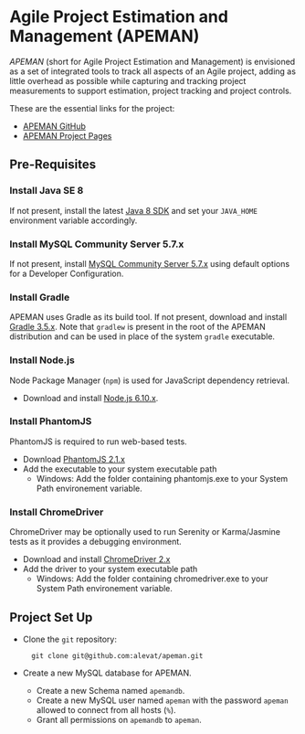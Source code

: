 # Agile Project Estimation and Management (APEMAN)

*APEMAN* (short for Agile Project Estimation and Management) is envisioned as a set of integrated tools to track
all aspects of an Agile project, adding as little overhead as possible while capturing and tracking project
measurements to support estimation, project tracking and project controls.

These are the essential links for the project:
* [APEMAN GitHub](https://github.com/alevat/apeman)
* [APEMAN Project Pages](https://alevat.github.io/apeman/)

## Pre-Requisites

### Install Java SE 8

If not present, install the latest [Java 8 SDK](http://www.oracle.com/technetwork/java/javase/downloads/jdk8-downloads-2133151.html) 
and set your `JAVA_HOME` environment variable accordingly.

### Install MySQL Community Server 5.7.x

If not present, install [MySQL Community Server 5.7.x](https://dev.mysql.com/downloads/mysql/)
using default options for a Developer Configuration.

### Install Gradle

APEMAN uses Gradle as its build tool. If not present, download and install 
[Gradle 3.5.x](https://gradle.org/install). Note that `gradlew` is present in 
the root of the APEMAN distribution and can be used in place of the system
`gradle` executable.

### Install Node.js

Node Package Manager (`npm`) is used for JavaScript dependency retrieval.

* Download and install [Node.js 6.10.x](https://nodejs.org/en/download/).

### Install PhantomJS

PhantomJS is required to run web-based tests.

* Download 
[PhantomJS 2.1.x](http://phantomjs.org/download.html)
* Add the executable to your system executable path
    * Windows: Add the folder containing phantomjs.exe to your System Path environement variable.
### Install ChromeDriver

ChromeDriver may be optionally used to run Serenity or Karma/Jasmine tests as it
provides a debugging environment.

* Download and install 
[ChromeDriver 2.x](https://sites.google.com/a/chromium.org/chromedriver/downloads)
* Add the driver to your system executable path
    * Windows: Add the folder containing chromedriver.exe to your System Path environement variable.

## Project Set Up

* Clone the `git` repository:

        git clone git@github.com:alevat/apeman.git
        
* Create a new MySQL database for APEMAN.
    * Create a new Schema named `apemandb`.
    * Create a new MySQL user named `apeman` with the password `apeman` allowed to connect
    from all hosts (`%`).
    * Grant all permissions on `apemandb` to `apeman`.
    
    